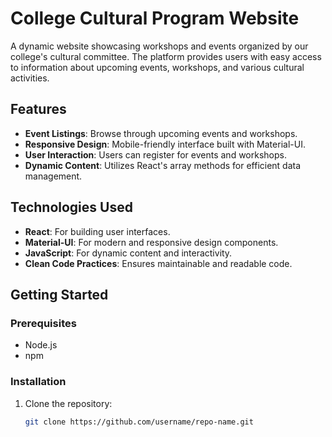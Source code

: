 # College Cultural Program Website

A dynamic website showcasing workshops and events organized by our college's cultural committee. The platform provides users with easy access to information about upcoming events, workshops, and various cultural activities.

## Features

- **Event Listings**: Browse through upcoming events and workshops.
- **Responsive Design**: Mobile-friendly interface built with Material-UI.
- **User Interaction**: Users can register for events and workshops.
- **Dynamic Content**: Utilizes React's array methods for efficient data management.

## Technologies Used

- **React**: For building user interfaces.
- **Material-UI**: For modern and responsive design components.
- **JavaScript**: For dynamic content and interactivity.
- **Clean Code Practices**: Ensures maintainable and readable code.

## Getting Started

### Prerequisites

- Node.js
- npm

### Installation

1. Clone the repository:
   ```bash
   git clone https://github.com/username/repo-name.git
